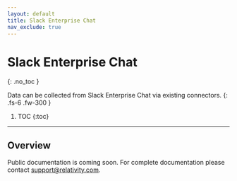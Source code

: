 ```yaml
---
layout: default
title: Slack Enterprise Chat
nav_exclude: true
---
```


# Slack Enterprise Chat
{: .no_toc }

Data can be collected from Slack Enterprise Chat via existing connectors.
{: .fs-6 .fw-300 }

1. TOC
{:toc}

---

## Overview
Public documentation is coming soon. For complete documentation please contact [support@relativity.com](mailto:support@relativity.com).
